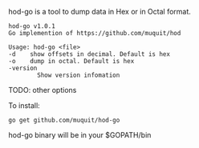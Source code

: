 hod-go is a tool to dump data in Hex or in Octal format. 


    hod-go v1.0.1
    Go implemention of https://github.com/muquit/hod

    Usage: hod-go <file>
    -d    show offsets in decimal. Default is hex
    -o    dump in octal. Default is hex
    -version
            Show version infomation
   
TODO: other options

To install:

    go get github.com/muquit/hod-go

hod-go binary will be in your $GOPATH/bin
